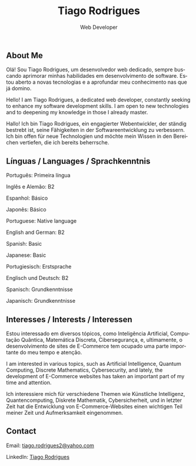 <html lang="en">
<head>
    <meta charset="UTF-8">
    <meta name="viewport" content="width=device-width, initial-scale=1.0">
    <meta name="description" content="Tiago Rodrigues - Web Developer passionate about AI, Quantum Computing, Cybersecurity, and more.">
    <title>Tiago Rodrigues - Web Developer</title>
    <link rel="stylesheet" href="styles.css">
</head>
<body>
    <header>
        <h1>Tiago Rodrigues</h1>
        <p>Web Developer</p>
    </header>

<section id="about">
    <h2>About Me</h2>
    <p lang="pt">Olá! Sou Tiago Rodrigues, um desenvolvedor web dedicado, sempre buscando aprimorar minhas habilidades em desenvolvimento de software. Estou aberto a novas tecnologias e a aprofundar meu conhecimento nas que já domino.</p>
    <p>Hello! I am Tiago Rodrigues, a dedicated web developer, constantly seeking to enhance my software development skills. I am open to new technologies and to deepening my knowledge in those I already master.</p>
    <p lang="de">Hallo! Ich bin Tiago Rodrigues, ein engagierter Webentwickler, der ständig bestrebt ist, seine Fähigkeiten in der Softwareentwicklung zu verbessern. Ich bin offen für neue Technologien und möchte mein Wissen in den Bereichen vertiefen, die ich bereits beherrsche.</p>
</section>

<section id="languages">
    <h2>Línguas / Languages / Sprachkenntnis</h2>
    <p lang="pt">Português: Primeira língua</p>
    <p lang="pt">Inglês e Alemão: B2</p>
    <p lang="pt">Espanhol: Básico</p>
    <p lang="pt">Japonês: Básico</p>
    <p>Portuguese: Native language</p>
    <p>English and German: B2</p>
    <p>Spanish: Basic</p>
    <p>Japanese: Basic</p>
    <p lang="de">Portugiesisch: Erstsprache</p>
    <p lang="de">Englisch und Deutsch: B2</p>
    <p lang="de">Spanisch: Grundkenntnisse</p>
    <p lang="de">Japanisch: Grundkenntnisse</p>
</section>
    
<section id="interests">
    <h2>Interesses / Interests / Interessen</h2>
    <p lang="pt">Estou interessado em diversos tópicos, como Inteligência Artificial, Computação Quântica, Matemática Discreta, Cibersegurança, e, ultimamente, o desenvolvimento de sites de E-Commerce tem ocupado uma parte importante do meu tempo e atenção.</p>
    <p>I am interested in various topics, such as Artificial Intelligence, Quantum Computing, Discrete Mathematics, Cybersecurity, and lately, the development of E-Commerce websites has taken an important part of my time and attention.</p>
    <p lang="de">Ich interessiere mich für verschiedene Themen wie Künstliche Intelligenz, Quantencomputing, Diskrete Mathematik, Cybersicherheit, und in letzter Zeit hat die Entwicklung von E-Commerce-Websites einen wichtigen Teil meiner Zeit und Aufmerksamkeit eingenommen.</p>
</section>
    
<section id="contact">
    <h2>Contact</h2>
    <p>Email: <a href="mailto:tiago.rodrigues2@yahoo.com">tiago.rodrigues2@yahoo.com</a></p>
    <p>LinkedIn: <a href="https://www.linkedin.com/in/tiago-r-074105226/" target="_blank" rel="noopener noreferrer">Tiago Rodrigues</a></p>
</section>

<script src="script.js"></script>
</body>
</html>
